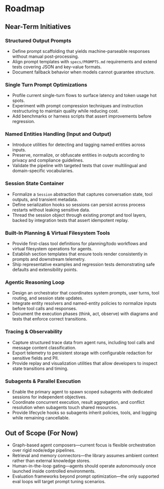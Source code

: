 # Roadmap

## Near-Term Initiatives

### Structured Output Prompts
- Define prompt scaffolding that yields machine-parseable responses without manual post-processing.
- Align prompt templates with `specs/PROMPTS.md` requirements and extend tests covering JSON and key-value formats.
- Document fallback behavior when models cannot guarantee structure.

### Single Turn Prompt Optimizations
- Profile current single-turn flows to surface latency and token usage hot spots.
- Experiment with prompt compression techniques and instruction restructuring to maintain quality while reducing cost.
- Add benchmarks or harness scripts that assert improvements before regression.

### Named Entities Handling (Input and Output)
- Introduce utilities for detecting and tagging named entities across inputs.
- Preserve, normalize, or obfuscate entities in outputs according to privacy and compliance guidelines.
- Validate the pipeline with targeted tests that cover multilingual and domain-specific vocabularies.

### Session State Container
- Formalize a `Session` abstraction that captures conversation state, tool outputs, and transient metadata.
- Define serialization hooks so sessions can persist across process restarts without leaking sensitive data.
- Thread the session object through existing prompt and tool layers, backed by integration tests that assert idempotent replay.

### Built-In Planning & Virtual Filesystem Tools
- Provide first-class tool definitions for planning/todo workflows and virtual filesystem operations for agents.
- Establish section templates that ensure tools render consistently in prompts and downstream telemetry.
- Ship representative examples and regression tests demonstrating safe defaults and extensibility points.

### Agentic Reasoning Loop
- Design an orchestrator that coordinates system prompts, user turns, tool routing, and session state updates.
- Integrate entity resolvers and named-entity policies to normalize inputs before tool calls and responses.
- Document the execution phases (think, act, observe) with diagrams and tests that enforce correct transitions.

### Tracing & Observability
- Capture structured trace data from agent runs, including tool calls and message content classification.
- Export telemetry to persistent storage with configurable redaction for sensitive fields and PII.
- Provide replay and visualization utilities that allow developers to inspect state transitions and timing.

### Subagents & Parallel Execution
- Enable the primary agent to spawn scoped subagents with dedicated sessions for independent objectives.
- Coordinate concurrent execution, result aggregation, and conflict resolution when subagents touch shared resources.
- Provide lifecycle hooks so subagents inherit policies, tools, and logging while remaining cancellable.

## Out of Scope (For Now)
- Graph-based agent composers—current focus is flexible orchestration over rigid node/edge pipelines.
- Retrieval and memory connectors—the library assumes ambient context rather than external knowledge stores.
- Human-in-the-loop gating—agents should operate autonomously once launched inside controlled environments.
- Evaluation frameworks beyond prompt optimization—the only supported eval loops will target prompt tuning scenarios.
